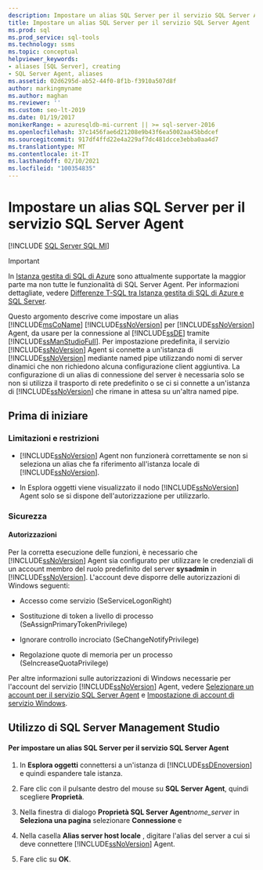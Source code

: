 ```yaml
---
description: Impostare un alias SQL Server per il servizio SQL Server Agent
title: Impostare un alias SQL Server per il servizio SQL Server Agent
ms.prod: sql
ms.prod_service: sql-tools
ms.technology: ssms
ms.topic: conceptual
helpviewer_keywords:
- aliases [SQL Server], creating
- SQL Server Agent, aliases
ms.assetid: 02d6295d-ab52-44f0-8f1b-f3910a507d8f
author: markingmyname
ms.author: maghan
ms.reviewer: ''
ms.custom: seo-lt-2019
ms.date: 01/19/2017
monikerRange: = azuresqldb-mi-current || >= sql-server-2016
ms.openlocfilehash: 37c1456fae6d21208e9b43f6ea5002aa45bbdcef
ms.sourcegitcommit: 917df4ffd22e4a229af7dc481dcce3ebba0aa4d7
ms.translationtype: MT
ms.contentlocale: it-IT
ms.lasthandoff: 02/10/2021
ms.locfileid: "100354835"
---
```

# <a name="set-a-sql-server-alias-for-the-sql-server-agent-service"></a>Impostare un alias SQL Server per il servizio SQL Server Agent

[!INCLUDE [SQL Server SQL MI](../../includes/applies-to-version/sql-asdbmi.md)]

> [!IMPORTANT]  
> In [Istanza gestita di SQL di Azure](/azure/sql-database/sql-database-managed-instance) sono attualmente supportate la maggior parte ma non tutte le funzionalità di SQL Server Agent. Per informazioni dettagliate, vedere [Differenze T-SQL tra Istanza gestita di SQL di Azure e SQL Server](/azure/sql-database/sql-database-managed-instance-transact-sql-information#sql-server-agent).

Questo argomento descrive come impostare un alias [!INCLUDE[msCoName](../../includes/msconame_md.md)] [!INCLUDE[ssNoVersion](../../includes/ssnoversion-md.md)] per [!INCLUDE[ssNoVersion](../../includes/ssnoversion-md.md)] Agent, da usare per la connessione al [!INCLUDE[ssDE](../../includes/ssde_md.md)] tramite [!INCLUDE[ssManStudioFull](../../includes/ssmanstudiofull-md.md)]. Per impostazione predefinita, il servizio [!INCLUDE[ssNoVersion](../../includes/ssnoversion-md.md)] Agent si connette a un'istanza di [!INCLUDE[ssNoVersion](../../includes/ssnoversion-md.md)] mediante named pipe utilizzando nomi di server dinamici che non richiedono alcuna configurazione client aggiuntiva. La configurazione di un alias di connessione del server è necessaria solo se non si utilizza il trasporto di rete predefinito o se ci si connette a un'istanza di [!INCLUDE[ssNoVersion](../../includes/ssnoversion-md.md)] che rimane in attesa su un'altra named pipe.  

## <a name="before-you-begin"></a><a name="BeforeYouBegin"></a>Prima di iniziare  
  
### <a name="limitations-and-restrictions"></a><a name="Restrictions"></a>Limitazioni e restrizioni  
  
-   [!INCLUDE[ssNoVersion](../../includes/ssnoversion-md.md)] Agent non funzionerà correttamente se non si seleziona un alias che fa riferimento all'istanza locale di [!INCLUDE[ssNoVersion](../../includes/ssnoversion-md.md)].  
  
-   In Esplora oggetti viene visualizzato il nodo [!INCLUDE[ssNoVersion](../../includes/ssnoversion-md.md)] Agent solo se si dispone dell'autorizzazione per utilizzarlo.  
  
### <a name="security"></a><a name="Security"></a>Sicurezza  
  
#### <a name="permissions"></a><a name="Permissions"></a>Autorizzazioni  
Per la corretta esecuzione delle funzioni, è necessario che [!INCLUDE[ssNoVersion](../../includes/ssnoversion-md.md)] Agent sia configurato per utilizzare le credenziali di un account membro del ruolo predefinito del server **sysadmin** in [!INCLUDE[ssNoVersion](../../includes/ssnoversion-md.md)]. L'account deve disporre delle autorizzazioni di Windows seguenti:  
  
-   Accesso come servizio (SeServiceLogonRight)  
  
-   Sostituzione di token a livello di processo (SeAssignPrimaryTokenPrivilege)  
  
-   Ignorare controllo incrociato (SeChangeNotifyPrivilege)  
  
-   Regolazione quote di memoria per un processo (SeIncreaseQuotaPrivilege)  
  
Per altre informazioni sulle autorizzazioni di Windows necessarie per l'account del servizio [!INCLUDE[ssNoVersion](../../includes/ssnoversion-md.md)] Agent, vedere [Selezionare un account per il servizio SQL Server Agent](../../ssms/agent/select-an-account-for-the-sql-server-agent-service.md) e [Impostazione di account di servizio Windows](../../database-engine/configure-windows/configure-windows-service-accounts-and-permissions.md).  
  
## <a name="using-sql-server-management-studio"></a><a name="SSMSProcedure"></a>Utilizzo di SQL Server Management Studio  
  
#### <a name="to-set-a-sql-server-alias-for-the-sql-server-agent-service"></a>Per impostare un alias SQL Server per il servizio SQL Server Agent  
  
1.  In **Esplora oggetti** connettersi a un'istanza di [!INCLUDE[ssDEnoversion](../../includes/ssdenoversion_md.md)] e quindi espandere tale istanza.  
  
2.  Fare clic con il pulsante destro del mouse su **SQL Server Agent**, quindi scegliere **Proprietà**.  
  
3.  Nella finestra di dialogo **Proprietà SQL Server Agent**_nome\_server_ in **Seleziona una pagina** selezionare **Connessione** e  
  
4.  Nella casella **Alias server host locale** , digitare l'alias del server a cui si deve connettere [!INCLUDE[ssNoVersion](../../includes/ssnoversion-md.md)] Agent.  
  
5.  Fare clic su **OK**.  
